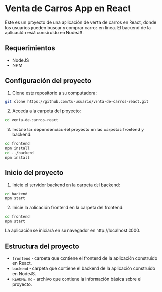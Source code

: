 

# Venta de Carros App en React

Este es un proyecto de una aplicación de venta de carros en React, donde los usuarios pueden buscar y comprar carros en línea. El backend de la aplicación está construido en NodeJS.

## Requerimientos

- NodeJS
- NPM

## Configuración del proyecto

1. Clone este repositorio a su computadora:

```bash
git clone https://github.com/tu-usuario/venta-de-carros-react.git
```

2. Acceda a la carpeta del proyecto:

```bash
cd venta-de-carros-react
```

3. Instale las dependencias del proyecto en las carpetas frontend y backend:

```bash
cd frontend
npm install
cd ../backend
npm install
```

## Inicio del proyecto

1. Inicie el servidor backend en la carpeta del backend:

```bash
cd backend
npm start
```

2. Inicie la aplicación frontend en la carpeta del frontend:

```bash
cd frontend
npm start
```

La aplicación se iniciará en su navegador en http://localhost:3000.

## Estructura del proyecto

- `frontend` - carpeta que contiene el frontend de la aplicación construido en React.
- `backend` - carpeta que contiene el backend de la aplicación construido en NodeJS.
- `README.md` - archivo que contiene la información básica sobre el proyecto.

